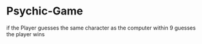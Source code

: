 # Psychic-Game
if the Player guesses the same character as the computer within 9 guesses the player wins

